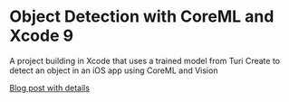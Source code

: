 # Object Detection with CoreML and Xcode 9

A project building in Xcode that uses a trained model from Turi Create to detect an object in an iOS app using CoreML and Vision

[Blog post with details](https://www.ichibod.com/posts/2018/01/08/coreml-machine-learning-part-2/)
